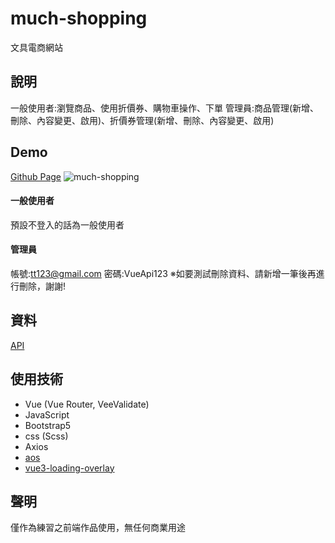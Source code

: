 # much-shopping

文具電商網站

## 說明

一般使用者:瀏覽商品、使用折價券、購物車操作、下單
管理員:商品管理(新增、刪除、內容變更、啟用)、折價券管理(新增、刪除、內容變更、啟用)

## Demo
[Github Page](https://mochitr.github.io/much-shopping/#/)
![much-shopping](https://imgur.com/Bhr1Gcu.png)

#### 一般使用者
預設不登入的話為一般使用者
#### 管理員
帳號:tt123@gmail.com
密碼:VueApi123
※如要測試刪除資料、請新增一筆後再進行刪除，謝謝!

## 資料

[API](https://github.com/hexschool/vue3-course-api-wiki/wiki/%E7%99%BB%E5%85%A5%E5%8F%8A%E9%A9%97%E8%AD%89)


## 使用技術
+ Vue (Vue Router, VeeValidate)
+ JavaScript
+ Bootstrap5
+ css (Scss)
+ Axios
+ [aos](https://github.com/michalsnik/aos)
+ [vue3-loading-overlay](https://www.npmjs.com/package/vue3-loading-overlay)


## 聲明
僅作為練習之前端作品使用，無任何商業用途
